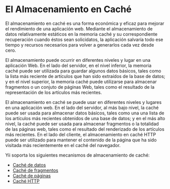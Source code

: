 El Almacenamiento en Caché
==========================

El almacenamiento en caché es una forma económica y eficaz para mejorar el rendimiento de una aplicación web. Mediante
el almacenamiento de datos relativamente estáticos en la memoria caché y su correspondiente recuperación cuando éstos sean
solicidatos, la aplicación salvaría todo ese tiempo y recursos necesarios para volver a generarlos cada vez desde cero.

El almacenamiento puede ocurrir en diferentes niveles y lugar en una aplicación Web. En el lado del servidor, en el
nivel inferior, la memoria caché puede ser utilizada para guardar algunos datos básicos, tales como la lista más reciente
de artículos que han sido extraídos de la base de datos; y en el nivel superior, la memoria caché puede utilizarse para
almacenar fragmentos o un conjuto de páginas Web, tales como el resultado de la representación de los artículos más
recientes.

El almacenamiento en caché se puede usar en diferentes niveles y lugares en una aplicación web. En el lado del servidor, al más bajo nivel,
la caché puede ser usada para almacenar datos básicos, tales como una una lista de los artículos más recientes obtenidos de una base de datos;
y en el más alto nivel, la caché puede ser usada para almacenar fragmentos o la totalidad de las páginas web, tales como el resultado del renderizado de los artículos más recientes. En el lado del cliente, el almacenamiento en caché HTTP puede ser utilizado para mantener
el contenido de la página que ha sido visitada más recientemente en el caché del navegador.

Yii soporta los siguientes mecanismos de almacenamiento de caché:

* [Caché de datos](caching-data.md)
* [Caché de fragmentos](caching-fragment.md)
* [Caché de páginas](caching-page.md)
* [Caché HTTP](caching-http.md)
